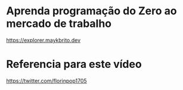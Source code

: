 # Aprenda programação do Zero ao mercado de trabalho

https://explorer.maykbrito.dev

# Referencia para este vídeo

https://twitter.com/florinpop1705